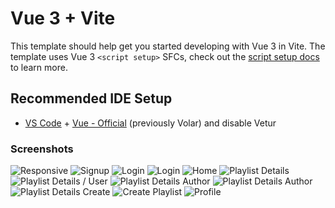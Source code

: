 # Vue 3 + Vite

This template should help get you started developing with Vue 3 in Vite. The template uses Vue 3 `<script setup>` SFCs, check out the [script setup docs](https://v3.vuejs.org/api/sfc-script-setup.html#sfc-script-setup) to learn more.

## Recommended IDE Setup

- [VS Code](https://code.visualstudio.com/) + [Vue - Official](https://marketplace.visualstudio.com/items?itemName=Vue.volar) (previously Volar) and disable Vetur

### Screenshots


![Responsive](https://github.com/malykdim/yt-playlists/assets/38568843/fbf22cdb-9e82-4e88-a3ce-2d2473ae3d51)
![Signup](https://github.com/malykdim/yt-playlists/assets/38568843/2a19a673-0193-4472-9f2f-8ebf80c849ed)
![Login](https://github.com/malykdim/yt-playlists/assets/38568843/2b325700-dc6b-445e-b930-08d1d218c773)
![Login](https://github.com/malykdim/yt-playlists/assets/38568843/1076524c-121d-4863-a308-8f6c652cc2b4)
![Home](https://github.com/malykdim/yt-playlists/assets/38568843/27d786dd-859f-4610-ba87-6b242b836b8b)
![Playlist Details](https://github.com/malykdim/yt-playlists/assets/38568843/ba263360-7c04-4a6f-b611-789373f1a774)
![Playlist Details / User](https://github.com/malykdim/yt-playlists/assets/38568843/95117098-fa1c-488b-b804-f1c428c2b3c1)
![Playlist Details Author](https://github.com/malykdim/yt-playlists/assets/38568843/35bf772b-1f70-4487-a468-c6bcc209ec54)
![Playlist Details Author](https://github.com/malykdim/yt-playlists/assets/38568843/f8527839-548b-42c5-a106-24d91a697bbd)
![Playlist Details Create](https://github.com/malykdim/yt-playlists/assets/38568843/fff3d7a5-cdec-4e31-be4c-f9595c44f1ab)
![Create Playlist](https://github.com/malykdim/yt-playlists/assets/38568843/96175cbc-cb86-43cc-877f-0767069766f9)
![Profile](https://github.com/malykdim/yt-playlists/assets/38568843/110db0ed-6a73-4ee1-87ba-87258746e4ad)
